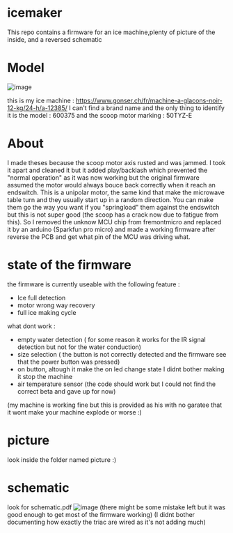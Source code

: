 # icemaker
This repo contains a firmware for an ice machine,plenty of picture of the inside, and a reversed schematic

# Model
![image](https://github.com/user-attachments/assets/f469274f-db64-415c-8d3e-6b161a9eade4)

this is my ice machine : https://www.gonser.ch/fr/machine-a-glacons-noir-12-kg/24-h/a-12385/
I can't find a brand name and the only thing to identify it is the model : 600375 and the scoop motor marking : 50TYZ-E

# About
I made theses because the scoop motor axis rusted and was jammed. I took it apart and cleaned it but it added play/backlash which prevented the "normal operation" as it was now working but the original firmware assumed the motor would always bouce back correctly when it reach an endswitch. This is a unipolar motor, the same kind that make the microwave table turn and they usually start up in a random direction. You can make them go the way you want if you "springload" them against the endswitch but this is not super good (the scoop has a crack now due to fatigue from this).
So I removed the unknow MCU chip from fremontmicro and replaced it by an arduino (Sparkfun pro micro)
and made a working firmware after reverse the PCB and get what pin of the MCU was driving what.

# state of the firmware

the firmware is currently useable with the following feature :
- Ice full detection
- motor wrong way recovery
- full ice making cycle

what dont work : 
- empty water detection ( for some reason it works for the IR signal detection but not for the water conduction)
- size selection ( the button is not correctly detected and the firmware see that the power button was pressed)
- on button, altough it make the on led change state I didnt bother making it stop the machine
- air temperature sensor (the code should work but I could not find the correct beta and gave up for now)

(my machine is working fine but this is provided as his with no garatee that it wont make your machine explode or worse :)
 # picture
 look inside the folder named picture :)
 
 # schematic
 look for schematic.pdf
 ![image](https://github.com/user-attachments/assets/7ef22dcd-f650-4ae2-be0d-54e533d22d60)
 (there might be some mistake left but it was good enough to get most of the firmware working)
 (I didnt bother documenting how exactly the triac are wired as it's not adding much)

